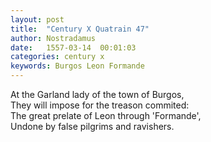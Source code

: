 ```yaml
---
layout: post
title:  "Century X Quatrain 47"
author: Nostradamus
date:   1557-03-14  00:01:03
categories: century x
keywords: Burgos Leon Formande
---
```

At the Garland lady of the town of Burgos,  
They will impose for the treason commited:  
The great prelate of Leon through 'Formande',  
Undone by false pilgrims and ravishers.
